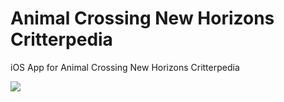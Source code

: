 # Animal Crossing New Horizons Critterpedia
iOS App for Animal Crossing New Horizons Critterpedia

![](demo.gif)
